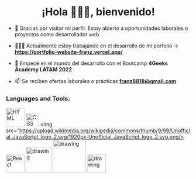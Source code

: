 <h1 align="center">¡Hola 🙋🏻‍♂️, bienvenido!</h1>

- 👀 Gracias por visitar mi perfil. Estoy abierto a oportunidades laborales o proyectos como desarrollador web.

- 👨🏻‍💻 Actualmente estoy trabajando en el desarrollo de mi porfolio ->  **https://portfolio-website-franz.vercel.app/**

- 🌱 Empecé en el mundo del desarrollo con el Bootcamp **4Geeks Academy LATAM 2022** 

- 📫 Se reciben ofertas laborales o prácticas **franz8818@gmail.com**

### Languages and Tools: 
<img src="https://upload.wikimedia.org/wikipedia/commons/thumb/6/61/HTML5_logo_and_wordmark.svg/512px-HTML5_logo_and_wordmark.svg.png" alt="HTML" width="50"/> <img src="https://upload.wikimedia.org/wikipedia/commons/thumb/d/d5/CSS3_logo_and_wordmark.svg/1452px-CSS3_logo_and_wordmark.svg.png" alt="CSS" width="35"/> <img src="https://upload.wikimedia.org/wikipedia/commons/thumb/9/99/Unofficial_JavaScript_logo_2.svg/1920px-Unofficial_JavaScript_logo_2.svg.png/><img src="https://upload.wikimedia.org/wikipedia/commons/thumb/a/a7/React-icon.svg/2300px-React-icon.svg.png" alt="React" width="50"/>  <img src="https://cdn.freebiesupply.com/logos/thumbs/2x/flask-logo.png" alt="drawing" width="70"/> <img src="https://upload.wikimedia.org/wikipedia/commons/8/87/Sql_data_base_with_logo.png" alt="drawing" width="90"/> <img src="https://uxwing.com/wp-content/themes/uxwing/download/brands-and-social-media/postman-icon.png" alt="drawing" width="50"/>
